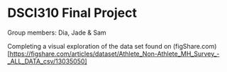 # DSCI310 Final Project

Group members: Dia, Jade & Sam

Completing a visual exploration of the data set found on (figShare.com)[https://figshare.com/articles/dataset/Athlete_Non-Athlete_MH_Survey_-_ALL_DATA_csv/13035050]

